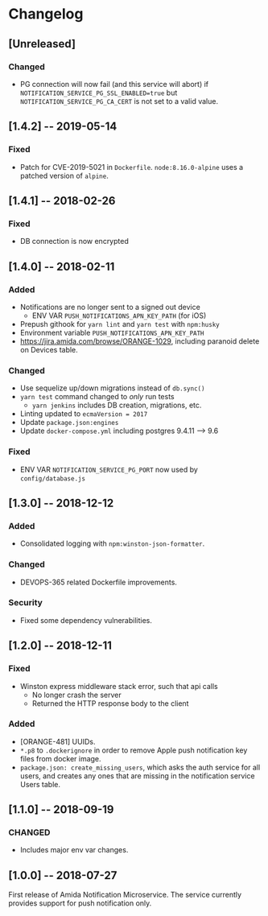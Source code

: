 # Changelog

## [Unreleased]
### Changed
- PG connection will now fail (and this service will abort) if `NOTIFICATION_SERVICE_PG_SSL_ENABLED=true` but `NOTIFICATION_SERVICE_PG_CA_CERT` is not set to a valid value.

## [1.4.2] -- 2019-05-14
### Fixed
- Patch for CVE-2019-5021 in `Dockerfile`. `node:8.16.0-alpine` uses a patched version of `alpine`.


## [1.4.1] -- 2018-02-26
### Fixed
- DB connection is now encrypted


## [1.4.0] -- 2018-02-11
### Added
- Notifications are no longer sent to a signed out device
  * ENV VAR `PUSH_NOTIFICATIONS_APN_KEY_PATH` (for iOS)
- Prepush githook for `yarn lint` and `yarn test` with `npm:husky`
- Environment variable `PUSH_NOTIFICATIONS_APN_KEY_PATH`
- https://jira.amida.com/browse/ORANGE-1029, including paranoid delete on Devices table.

### Changed
- Use sequelize up/down migrations instead of `db.sync()`
- `yarn test` command changed to _only_ run tests
  * `yarn jenkins` includes DB creation, migrations, etc.
- Linting updated to `ecmaVersion = 2017`
- Update `package.json:engines`
- Update `docker-compose.yml` including postgres 9.4.11 --> 9.6

### Fixed
- ENV VAR `NOTIFICATION_SERVICE_PG_PORT` now used by `config/database.js`


## [1.3.0] -- 2018-12-12
### Added
- Consolidated logging with `npm:winston-json-formatter`.

### Changed
- DEVOPS-365 related Dockerfile improvements.

### Security
- Fixed some dependency vulnerabilities.


## [1.2.0] -- 2018-12-11
### Fixed
- Winston express middleware stack error, such that api calls
  * No longer crash the server
  * Returned the HTTP response body to the client

### Added
- [ORANGE-481] UUIDs.
- `*.p8` to `.dockerignore` in order to remove Apple push notification key files from docker image.
- `package.json: create_missing_users`, which asks the auth service for all users, and creates any ones that are missing in the notification service Users table.


## [1.1.0] -- 2018-09-19
### CHANGED
- Includes major env var changes.


## [1.0.0] -- 2018-07-27
First release of Amida Notification Microservice. The service currently provides support for push notification only.
